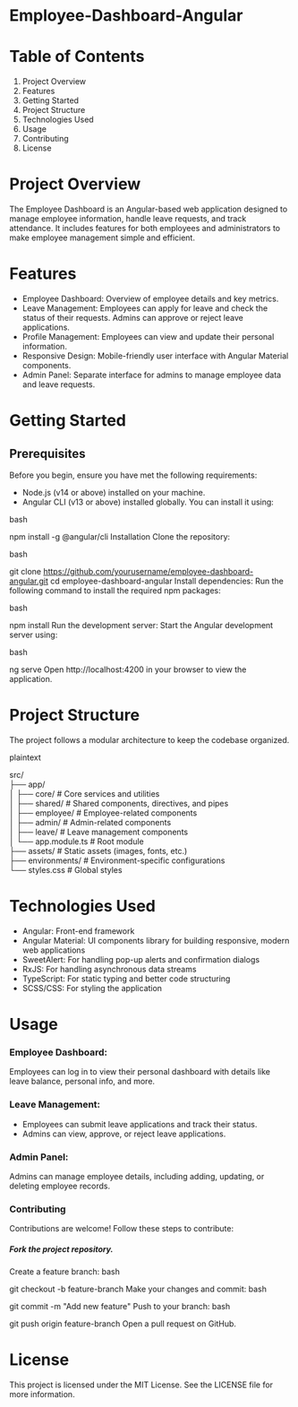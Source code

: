 # Employee-Dashboard-Angular

<h1>Table of Contents</h1>
<ol>
   <li>Project Overview</li>
   <li>Features</li>
   <li>Getting Started</li>
   <li>Project Structure</li>
   <li>Technologies Used</li>
   <li>Usage</li>
   <li>Contributing</li>
   <li>License</li>
</ol>

<h1>Project Overview</h1>

The Employee Dashboard is an Angular-based web application designed to manage employee information, handle leave requests, and track attendance. It includes features for both employees and administrators to make employee management simple and efficient.

<h1>Features</h1>
<ul>
     <li> Employee Dashboard: Overview of employee details and key metrics.</li>
     <li>  Leave Management: Employees can apply for leave and check the status of their requests. Admins can approve or reject leave applications.</li>
     <li>  Profile Management: Employees can view and update their personal information.</li>
     <li>  Responsive Design: Mobile-friendly user interface with Angular Material components.</li>
     <li>  Admin Panel: Separate interface for admins to manage employee data and leave requests.</li>
</ul>

<h1>Getting Started</h1>
<h2>Prerequisites</h2>
Before you begin, ensure you have met the following requirements:
<ul>
   <li>Node.js (v14 or above) installed on your machine.</li>
   <li>Angular CLI (v13 or above) installed globally. You can install it using:</li>
</ul>

<span>bash</span>
 
 npm install -g @angular/cli 
Installation
Clone the repository:

bash
 
git clone https://github.com/yourusername/employee-dashboard-angular.git
cd employee-dashboard-angular
Install dependencies: Run the following command to install the required npm packages:

bash
 
npm install
Run the development server: Start the Angular development server using:

bash
 
ng serve
Open http://localhost:4200 in your browser to view the application.

<h1>Project Structure</h1>
The project follows a modular architecture to keep the codebase organized.

plaintext

src/<br>
 ├── app/<br>
 │   ├── core/               # Core services and utilities<br>
 │   ├── shared/             # Shared components, directives, and pipes<br>
 │   ├── employee/           # Employee-related components<br>
 │   ├── admin/              # Admin-related components<br>
 │   ├── leave/              # Leave management components<br>
 │   └── app.module.ts       # Root module<br>
 ├── assets/                 # Static assets (images, fonts, etc.)<br>
 ├── environments/           # Environment-specific configurations<br>
 └── styles.css              # Global styles<be>

 
<h1>Technologies Used</h1>
<ul>
      <li>Angular: Front-end framework</li>
      <li>Angular Material: UI components library for building responsive, modern web applications</li>
      <li>SweetAlert: For handling pop-up alerts and confirmation dialogs</li>
      <li>RxJS: For handling asynchronous data streams</li>
      <li>TypeScript: For static typing and better code structuring</li>
      <li>SCSS/CSS: For styling the application</li>
</ul>
<h1>Usage</h1>
<h3>Employee Dashboard:</h3>

Employees can log in to view their personal dashboard with details like leave balance, personal info, and more.
<h3>Leave Management:</h3>
<ul>
<li>Employees can submit leave applications and track their status.</li>
<li>Admins can view, approve, or reject leave applications.</li>
</ul>
<h3>Admin Panel:</h3>

Admins can manage employee details, including adding, updating, or deleting employee records.
<h3>Contributing</h3>
Contributions are welcome! Follow these steps to contribute:

<h5>Fork the project repository.</h5>
Create a feature branch:
bash
 
git checkout -b feature-branch
Make your changes and commit:
bash
 
git commit -m "Add new feature"
Push to your branch:
bash
 
git push origin feature-branch
Open a pull request on GitHub.
<h1>License</h1>
This project is licensed under the MIT License. See the LICENSE file for more information.
